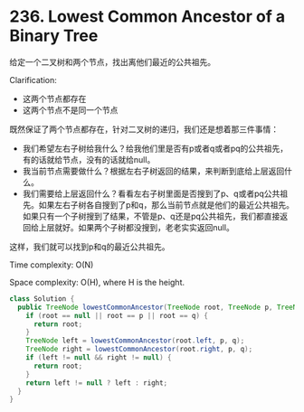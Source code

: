 # 236. Lowest Common Ancestor of a Binary Tree

给定一个二叉树和两个节点，找出离他们最近的公共祖先。

Clarification:
+ 这两个节点都存在
+ 这两个节点不是同一个节点

既然保证了两个节点都存在，针对二叉树的递归，我们还是想着那三件事情：
+ 我们希望左右子树给我什么？给我他们里是否有p或者q或者pq的公共祖先，有的话就给节点，没有的话就给null。
+ 我当前节点需要做什么？根据左右子树返回的结果，来判断到底给上层返回什么。
+ 我们需要给上层返回什么？看看左右子树里面是否搜到了p、q或者pq公共祖先。如果左右子树各自搜到了p和q，那么当前节点就是他们的最近公共祖先。如果只有一个子树搜到了结果，不管是p、q还是pq公共祖先，我们都直接返回给上层就好。如果两个子树都没搜到，老老实实返回null。

这样，我们就可以找到p和q的最近公共祖先。

Time complexity: O(N)

Space complexity: O(H), where H is the height.

```java
class Solution {
  public TreeNode lowestCommonAncestor(TreeNode root, TreeNode p, TreeNode q) {
    if (root == null || root == p || root == q) {
      return root;
    }
    TreeNode left = lowestCommonAncestor(root.left, p, q);
    TreeNode right = lowestCommonAncestor(root.right, p, q);
    if (left != null && right != null) {
      return root;
    }
    return left != null ? left : right;
  }
}
```